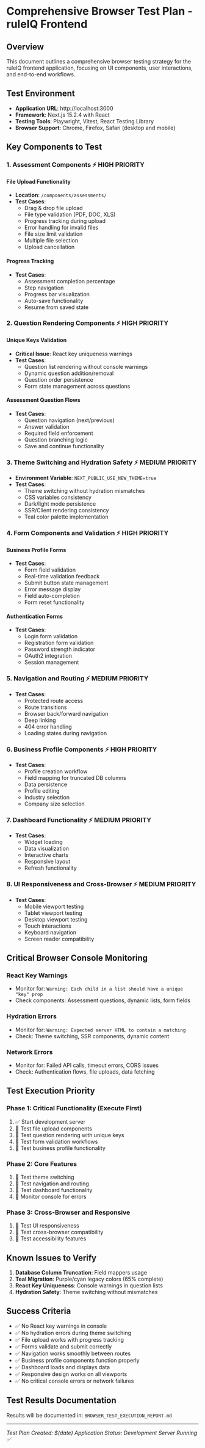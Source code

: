 # Comprehensive Browser Test Plan - ruleIQ Frontend

## Overview
This document outlines a comprehensive browser testing strategy for the ruleIQ frontend application, focusing on UI components, user interactions, and end-to-end workflows.

## Test Environment
- **Application URL**: http://localhost:3000
- **Framework**: Next.js 15.2.4 with React
- **Testing Tools**: Playwright, Vitest, React Testing Library
- **Browser Support**: Chrome, Firefox, Safari (desktop and mobile)

## Key Components to Test

### 1. Assessment Components ⚡ **HIGH PRIORITY**
#### File Upload Functionality
- **Location**: `/components/assessments/`
- **Test Cases**:
  - Drag & drop file upload
  - File type validation (PDF, DOC, XLS)
  - Progress tracking during upload
  - Error handling for invalid files
  - File size limit validation
  - Multiple file selection
  - Upload cancellation

#### Progress Tracking
- **Test Cases**:
  - Assessment completion percentage
  - Step navigation
  - Progress bar visualization
  - Auto-save functionality
  - Resume from saved state

### 2. Question Rendering Components ⚡ **HIGH PRIORITY**
#### Unique Keys Validation
- **Critical Issue**: React key uniqueness warnings
- **Test Cases**:
  - Question list rendering without console warnings
  - Dynamic question addition/removal
  - Question order persistence
  - Form state management across questions

#### Assessment Question Flows
- **Test Cases**:
  - Question navigation (next/previous)
  - Answer validation
  - Required field enforcement
  - Question branching logic
  - Save and continue functionality

### 3. Theme Switching and Hydration Safety ⚡ **MEDIUM PRIORITY**
- **Environment Variable**: `NEXT_PUBLIC_USE_NEW_THEME=true`
- **Test Cases**:
  - Theme switching without hydration mismatches
  - CSS variables consistency
  - Dark/light mode persistence
  - SSR/Client rendering consistency
  - Teal color palette implementation

### 4. Form Components and Validation ⚡ **HIGH PRIORITY**
#### Business Profile Forms
- **Test Cases**:
  - Form field validation
  - Real-time validation feedback
  - Submit button state management
  - Error message display
  - Field auto-completion
  - Form reset functionality

#### Authentication Forms
- **Test Cases**:
  - Login form validation
  - Registration form validation
  - Password strength indicator
  - OAuth2 integration
  - Session management

### 5. Navigation and Routing ⚡ **MEDIUM PRIORITY**
- **Test Cases**:
  - Protected route access
  - Route transitions
  - Browser back/forward navigation
  - Deep linking
  - 404 error handling
  - Loading states during navigation

### 6. Business Profile Components ⚡ **HIGH PRIORITY**
- **Test Cases**:
  - Profile creation workflow
  - Field mapping for truncated DB columns
  - Data persistence
  - Profile editing
  - Industry selection
  - Company size selection

### 7. Dashboard Functionality ⚡ **MEDIUM PRIORITY**
- **Test Cases**:
  - Widget loading
  - Data visualization
  - Interactive charts
  - Responsive layout
  - Refresh functionality

### 8. UI Responsiveness and Cross-Browser ⚡ **MEDIUM PRIORITY**
- **Test Cases**:
  - Mobile viewport testing
  - Tablet viewport testing
  - Desktop viewport testing
  - Touch interactions
  - Keyboard navigation
  - Screen reader compatibility

## Critical Browser Console Monitoring

### React Key Warnings
- Monitor for: `Warning: Each child in a list should have a unique "key" prop`
- Check components: Assessment questions, dynamic lists, form fields

### Hydration Errors
- Monitor for: `Warning: Expected server HTML to contain a matching`
- Check: Theme switching, SSR components, dynamic content

### Network Errors
- Monitor for: Failed API calls, timeout errors, CORS issues
- Check: Authentication flows, file uploads, data fetching

## Test Execution Priority

### Phase 1: Critical Functionality (Execute First)
1. ✅ Start development server
2. 🔄 Test file upload components
3. 🔄 Test question rendering with unique keys
4. 🔄 Test form validation workflows
5. 🔄 Test business profile functionality

### Phase 2: Core Features
1. 🔄 Test theme switching
2. 🔄 Test navigation and routing
3. 🔄 Test dashboard functionality
4. 🔄 Monitor console for errors

### Phase 3: Cross-Browser and Responsive
1. 🔄 Test UI responsiveness
2. 🔄 Test cross-browser compatibility
3. 🔄 Test accessibility features

## Known Issues to Verify
1. **Database Column Truncation**: Field mappers usage
2. **Teal Migration**: Purple/cyan legacy colors (65% complete)
3. **React Key Uniqueness**: Console warnings in question lists
4. **Hydration Safety**: Theme switching without mismatches

## Success Criteria
- ✅ No React key warnings in console
- ✅ No hydration errors during theme switching
- ✅ File upload works with progress tracking
- ✅ Forms validate and submit correctly
- ✅ Navigation works smoothly between routes
- ✅ Business profile components function properly
- ✅ Dashboard loads and displays data
- ✅ Responsive design works on all viewports
- ✅ No critical console errors or network failures

## Test Results Documentation
Results will be documented in: `BROWSER_TEST_EXECUTION_REPORT.md`

---
*Test Plan Created: $(date)*
*Application Status: Development Server Running ✅*